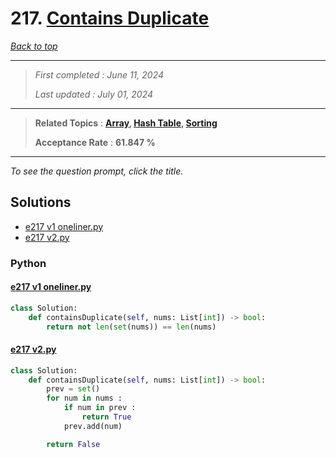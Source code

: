 # 217. [Contains Duplicate](<https://leetcode.com/problems/contains-duplicate>)

*[Back to top](<../README.md>)*

------

> *First completed : June 11, 2024*
>
> *Last updated : July 01, 2024*


------

> **Related Topics** : **[Array](<by_topic/Array.md>), [Hash Table](<by_topic/Hash Table.md>), [Sorting](<by_topic/Sorting.md>)**
>
> **Acceptance Rate** : **61.847 %**


------

*To see the question prompt, click the title.*

## Solutions

- [e217 v1 oneliner.py](<../my-submissions/e217 v1 oneliner.py>)
- [e217 v2.py](<../my-submissions/e217 v2.py>)
### Python
#### [e217 v1 oneliner.py](<../my-submissions/e217 v1 oneliner.py>)
```Python
class Solution:
    def containsDuplicate(self, nums: List[int]) -> bool:
        return not len(set(nums)) == len(nums)
```

#### [e217 v2.py](<../my-submissions/e217 v2.py>)
```Python
class Solution:
    def containsDuplicate(self, nums: List[int]) -> bool:
        prev = set()
        for num in nums :
            if num in prev :
                return True
            prev.add(num)

        return False
```

